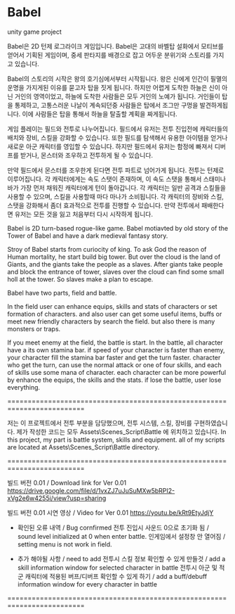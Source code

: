 # Babel
unity game project

Babel은 2D 턴제 로그라이크 게임입니다.
Babel은 고대의 바벨탑 설화에서 모티브를 얻어서 기획된 게임이며, 중세 판타지를 배경으로 잡고 어두운 분위기와 스토리를 가지고 있습니다.

Babel의 스토리의 시작은 왕의 호기심에서부터 시작됩니다. 왕은 신에게 인간이 필멸의 운명을 가지게된 이유를 묻고자 탑을 짓게 됩니다. 하지만 어렵게 도착한 하늘은 신이 아닌 거인의 영역이었고, 하늘에 도착한 사람들은 모두 거인의 노예가 됩니다. 거인들이 탑을 통제하고, 고통스러운 나날이 계속되던중 사람들은 탑에서 조그만 구멍을 발견하게됩니다. 이에 사람들은 탑을 통해서 하늘을 탈출할 계획을 짜게됩니다.

게임 플레이는 필드와 전투로 나누어집니다.
필드에서 유저는 전투 진입전에 캐릭터들의 배치와 장비, 스킬을 강화할 수 있습니다. 또한 필드를 탐색해서 유용한 아이템을 얻거나 새로운 아군 캐릭터를 영입할 수 있습니다.
하지만 필드에서 유저는 함정에 빠져서 디버프를 받거나, 몬스터와 조우하고 전투하게 될 수 있습니다.

만약 필드에서 몬스터를 조우한게 된다면 전투 파트로 넘어가게 됩니다. 전투는 턴제로 이루어집니다. 각 캐릭터에게는 속도 스탯이 존재하며, 이 속도 스탯을 통해서 스태미나 바가 가장 먼저 채워진 캐릭터에게 턴이 돌아갑니다. 각 캐릭터는 일반 공격과 스킬들을 사용할 수 있으며, 스킬을 사용할때 마다 마나가 소비됩니다. 각 캐릭터의 장비와 스킬, 스탯을 강화해서 좀더 효과적으로 전투를 진행할 수 있습니다. 만약 전투에서 패배한다면 유저는 모든 것을 잃고 처음부터 다시 시작하게 됩니다.

Babel is 2D turn-based rogue-like game.
Babel motiavted by old story of the Tower of Babel and have a dark medieval fantasy story.

Stroy of Babel starts from curiocity of king. To ask God the reason of Human mortality, he start build big tower. But over the cloud is the land of Giants, and the giants take the people as a slaves. After giants take people and block the entrance of tower, slaves over the cloud can find some small holl at the tower. So slaves make a plan to escape.

Babel have two parts, field and battle.

In the field user can enhance equips, skills and stats of characters or set formation of characters. and also user can get some useful items, buffs or meet new friendly characters by search the field. but also there is many monsters or traps.

If you meet enemy at the field, the battle is start. In the battle, all character have a its own stamina bar. if speed of your character is faster than enemy, your character fill the stamina bar faster and get the turn faster. character who get the turn, can use the normal attack or one of four skills, and each of skills use some mana of character. each character can be more powerful by enhance the equips, the skills and the stats. if lose the battle, user lose everything.

=========================================================================

저는 이 프로젝트에서 전투 부분을 담당했으며, 전투 시스템, 스킬, 장비를 구현하였습니다. 제가 작성한 코드는 모두 Assets\Scenes\_Script\Battle 에 위치하고 있습니다.
In this project, my part is battle system, skills and equipment. all of my scripts are located at Assets\Scenes\_Script\Battle directory.

=========================================================================

빌드 버전 0.01 / Download link for Ver 0.01
https://drive.google.com/file/d/1vxZJ7uJuSuMXw5bRPI2-xVg2e6w4255i/view?usp=sharing

빌드 버전 0.01 시연 영상 / Video for Ver 0.01
https://youtu.be/kRt9EtyJdjY

- 확인된 오류 내역 / Bug cornfirmed
전투 진입시 사운드 0으로 초기화 됨 / sound level initialized at 0 when enter battle.
인게임에서 설정창 안 열어짐 / setting menu is not work in field.

- 추가 해야될 사항 / need to add
전투시 스킬 정보 확인할 수 있게 만들것 / add a skill information window for selected character in battle
전투시 아군 및 적군 캐릭터에 적용된 버프/디버프 확인할 수 있게 하기 / add a buff/debuff information window for every character in battle

=========================================================================
